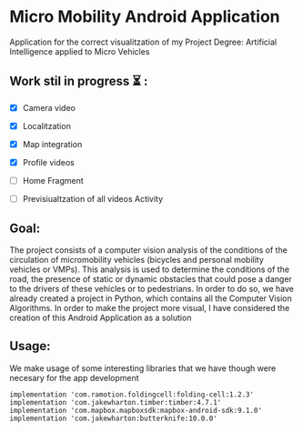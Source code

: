 # Micro Mobility Android Application
Application for the correct visualitzation of my Project Degree: Artificial Intelligence applied to Micro Vehicles

## Work stil in progress ⏳ :

- [x] Camera video
- [x] Localitzation
- [x] Map integration
- [x] Profile videos
- [ ] Home Fragment
- [ ] Previsiualtzation of all videos Activity


## Goal:

The project consists of a computer vision analysis of the conditions of the circulation of micromobility vehicles (bicycles and personal mobility vehicles or VMPs). This analysis is used to determine the conditions of the road, the presence of static or dynamic obstacles that could pose a danger to the drivers of these vehicles or to pedestrians.
In order to do so, we have already created a project in Python, which contains all the Computer Vision Algorithms. In order to make the project more visual, I have considered the creation of this Android Application as a solution

## Usage:

We make usage of some interesting libraries that we have though were necesary for the app development
```
implementation 'com.ramotion.foldingcell:folding-cell:1.2.3'
implementation 'com.jakewharton.timber:timber:4.7.1'
implementation 'com.mapbox.mapboxsdk:mapbox-android-sdk:9.1.0'
implementation 'com.jakewharton:butterknife:10.0.0' 
 ```

